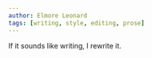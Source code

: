 ```yaml
---
author: Elmore Leonard
tags: [writing, style, editing, prose]
---
```

If it sounds like writing, I rewrite it.
